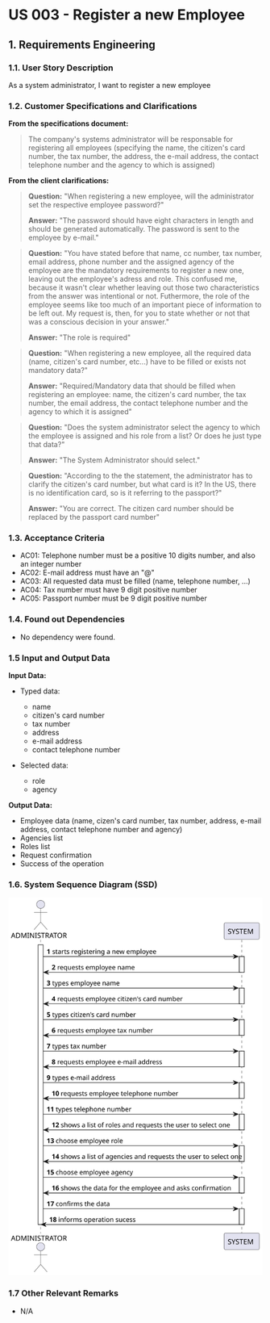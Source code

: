 # US 003 - Register a new Employee

## 1. Requirements Engineering


### 1.1. User Story Description


As a system administrator, I want to register a new employee


### 1.2. Customer Specifications and Clarifications 


**From the specifications document:**

>	 The company's systems administrator will be responsable for registering all employees (specifying the name, the citizen's 
     card number, the tax number, the address, the e-mail address, the contact telephone number and the agency to which is assigned)


**From the client clarifications:**


> **Question:** "When registering a new employee, will the administrator set the respective employee password?"
>  
> **Answer:** "The password should have eight characters in length and should be generated automatically. The password 
              is sent to the employee by e-mail."
 
> **Question:** "You have stated before that name, cc number, tax number, email address, phone number and the assigned
                  agency of the employee are the mandatory requirements to register a new one, leaving out the 
                  employee's adress and role. This confused me, because it wasn't clear whether leaving out those 
                  two characteristics from the answer was intentional or not. Futhermore, the role of the employee 
                  seems like too much of an important piece of information to be left out. My request is, then, for 
                  you to state whether or not that was a conscious decision in your answer."
>
> **Answer:** "The role is required"

> **Question:** "When registering a new employee, all the required data (name, citizen's card number, etc...) 
                 have to be filled or exists not mandatory data?"
>
> **Answer:** "Required/Mandatory data that should be filled when registering an employee: name, the citizen's card number, 
               the tax number, the email address, the contact telephone number and the agency to which it is assigned"

> **Question:** "Does the system administrator select the agency to which the employee is assigned and his role from
                a list? Or does he just type that data?"
>
> **Answer:** "The System Administrator should select."
 
> **Question:** "According to the the statement, the administrator has to clarify the citizen's card number, but what 
>                 card is it? In the US, there is no identification card, so is it referring to the passport?"
>
> **Answer:** "You are correct. The citizen card number should be replaced by the passport card number"


### 1.3. Acceptance Criteria

* AC01: Telephone number must be a positive 10 digits number, and also an integer number
* AC02: E-mail address must have an "@"
* AC03: All requested data must be filled (name, telephone number, ...)
* AC04: Tax number must have 9 digit positive number
* AC05: Passport number must be 9 digit positive number


### 1.4. Found out Dependencies


* No dependency were found.


### 1.5 Input and Output Data


**Input Data:**

* Typed data:

	*  name 
	*  citizen's card number
	*  tax number
	*  address
	*  e-mail address
	*  contact telephone number

* Selected data:

    *  role
    * agency 

**Output Data:**

*  Employee data (name, cizen's card number, tax number, address,  e-mail address, contact telephone number and agency)
*  Agencies list
*  Roles list
*  Request confirmation
*  Success of the operation
	

### 1.6. System Sequence Diagram (SSD)


![System Sequence Diagram](svg/SSD.svg)


### 1.7 Other Relevant Remarks

* N/A
